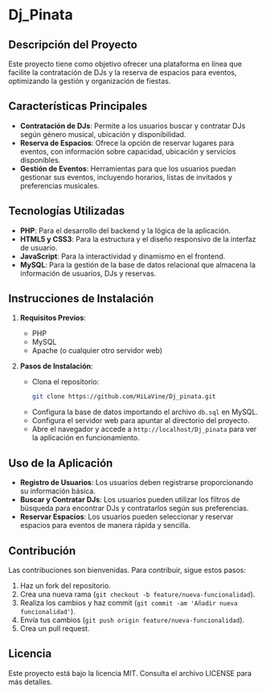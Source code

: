 # Dj_Pinata

## Descripción del Proyecto
Este proyecto tiene como objetivo ofrecer una plataforma en línea que facilite la contratación de DJs y la reserva de espacios para eventos, optimizando la gestión y organización de fiestas.

## Características Principales
- **Contratación de DJs**: Permite a los usuarios buscar y contratar DJs según género musical, ubicación y disponibilidad.
- **Reserva de Espacios**: Ofrece la opción de reservar lugares para eventos, con información sobre capacidad, ubicación y servicios disponibles.
- **Gestión de Eventos**: Herramientas para que los usuarios puedan gestionar sus eventos, incluyendo horarios, listas de invitados y preferencias musicales.

## Tecnologías Utilizadas
- **PHP**: Para el desarrollo del backend y la lógica de la aplicación.
- **HTML5 y CSS3**: Para la estructura y el diseño responsivo de la interfaz de usuario.
- **JavaScript**: Para la interactividad y dinamismo en el frontend.
- **MySQL**: Para la gestión de la base de datos relacional que almacena la información de usuarios, DJs y reservas.

## Instrucciones de Instalación
1. **Requisitos Previos**:
   - PHP
   - MySQL
   - Apache (o cualquier otro servidor web)
   
2. **Pasos de Instalación**:
   - Clona el repositorio:
     ```bash
     git clone https://github.com/HiLaVine/Dj_pinata.git
     ```
   - Configura la base de datos importando el archivo `db.sql` en MySQL.
   - Configura el servidor web para apuntar al directorio del proyecto.
   - Abre el navegador y accede a `http://localhost/Dj_pinata` para ver la aplicación en funcionamiento.

## Uso de la Aplicación
- **Registro de Usuarios**: Los usuarios deben registrarse proporcionando su información básica.
- **Buscar y Contratar DJs**: Los usuarios pueden utilizar los filtros de búsqueda para encontrar DJs y contratarlos según sus preferencias.
- **Reservar Espacios**: Los usuarios pueden seleccionar y reservar espacios para eventos de manera rápida y sencilla.

## Contribución
Las contribuciones son bienvenidas. Para contribuir, sigue estos pasos:
1. Haz un fork del repositorio.
2. Crea una nueva rama (`git checkout -b feature/nueva-funcionalidad`).
3. Realiza los cambios y haz commit (`git commit -am 'Añadir nueva funcionalidad'`).
4. Envía tus cambios (`git push origin feature/nueva-funcionalidad`).
5. Crea un pull request.

## Licencia
Este proyecto está bajo la licencia MIT. Consulta el archivo LICENSE para más detalles.
